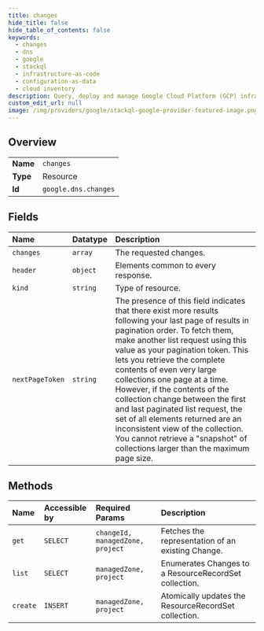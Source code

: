 ```yaml
---
title: changes
hide_title: false
hide_table_of_contents: false
keywords:
  - changes
  - dns
  - google    
  - stackql
  - infrastructure-as-code
  - configuration-as-data
  - cloud inventory
description: Query, deploy and manage Google Cloud Platform (GCP) infrastructure and resources using SQL
custom_edit_url: null
image: /img/providers/google/stackql-google-provider-featured-image.png
---
```

  
    

## Overview
<table><tbody>
<tr><td><b>Name</b></td><td><code>changes</code></td></tr>
<tr><td><b>Type</b></td><td>Resource</td></tr>
<tr><td><b>Id</b></td><td><code>google.dns.changes</code></td></tr>
</tbody></table>

## Fields
| Name | Datatype | Description |
|:-----|:---------|:------------|
| `changes` | `array` | The requested changes. |
| `header` | `object` | Elements common to every response. |
| `kind` | `string` | Type of resource. |
| `nextPageToken` | `string` | The presence of this field indicates that there exist more results following your last page of results in pagination order. To fetch them, make another list request using this value as your pagination token. This lets you retrieve the complete contents of even very large collections one page at a time. However, if the contents of the collection change between the first and last paginated list request, the set of all elements returned are an inconsistent view of the collection. You cannot retrieve a "snapshot" of collections larger than the maximum page size. |
## Methods
| Name | Accessible by | Required Params | Description |
|:-----|:--------------|:----------------|:------------|
| `get` | `SELECT` | `changeId, managedZone, project` | Fetches the representation of an existing Change. |
| `list` | `SELECT` | `managedZone, project` | Enumerates Changes to a ResourceRecordSet collection. |
| `create` | `INSERT` | `managedZone, project` | Atomically updates the ResourceRecordSet collection. |
